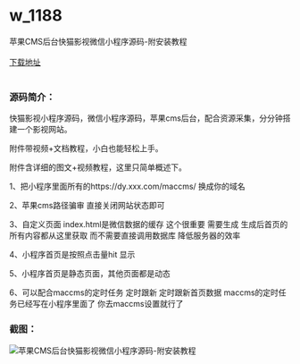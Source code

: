 # w_1188
苹果CMS后台快猫影视微信小程序源码-附安装教程
<br/></br>
[下载地址](https://www.uuid2.com/1188.html "下载地址")
<br/></br>
<h3>源码简介：</h3>
<p>快猫影视小程序源码，微信小程序源码，苹果cms后台，配合资源采集，分分钟搭建一个影视网站。<p>
<p>附件带视频+文档教程，小白也能轻松上手。<p>
<p>附件含详细的图文+视频教程，这里只简单概述下。<p>
<p>1、把小程序里面所有的https://dy.xxx.com/maccms/   换成你的域名<p>
<p>2、苹果cms路径骗审 直接关闭网站状态即可<p>
<p>3、自定义页面 index.html是微信数据的缓存  这个很重要 需要生成 生成后首页的所有内容都从这里获取 而不需要直接调用数据库 降低服务器的效率<p>
<p>4、小程序首页是按照点击量hit 显示<p>
<p>5、小程序首页是静态页面，其他页面都是动态<p>
<p>6、可以配合maccms的定时任务 定时跟新 定时跟新首页数据 maccms的定时任务已经写在小程序里面了 你去maccms设置就行了<p>
<h3>截图：</h3>
<img src="https://www.uuid2.com/wp-content/uploads/img/202107/fe43dec598.jpg" alt="苹果CMS后台快猫影视微信小程序源码-附安装教程">
